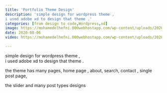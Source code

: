 ```yaml
---
title: 'Portfolio Theme Design'
description: 'simple design for wordpress theme ,
i used adobe xd to design that theme .'
categories: [from design to code,Wordpress,xd]
image: https://mohamedelhefni.000webhostapp.com/wp-content/uploads/2020/08/frame0-2.jpg
date: 2020-08-06
video: https://mohamedelhefni.000webhostapp.com/wp-content/uploads/2020/08/portfolio.mp4

---
```


simple design for wordpress theme ,  
i used adobe xd to design that theme .


the theme has many pages, home page , about, search, contact , single post page, 


the slider and many post types designs


